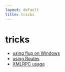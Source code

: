 ```yaml
---
layout: default
title: tricks
---
```


# tricks

* [using flup on Windows](http://groups.google.com/group/webpy/msg/722acab404514de4?)
* [using Routes](http://groups.google.com/group/webpy/browse_frm/thread/17b5065fe98cbe14/555152afc25501ff)
* [XMLRPC usage](http://webpy.infogami.com/tricks/xmlrpc)
